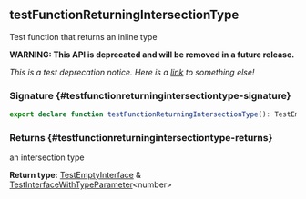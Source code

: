 ## testFunctionReturningIntersectionType

Test function that returns an inline type

**WARNING: This API is deprecated and will be removed in a future release.**

_This is a test deprecation notice. Here is a_ [_link_](docs/test-suite-a/testfunctionreturninguniontype-function)<!-- --> _to something else!_

### Signature {#testfunctionreturningintersectiontype-signature}

```typescript
export declare function testFunctionReturningIntersectionType(): TestEmptyInterface & TestInterfaceWithTypeParameter<number>;
```

### Returns {#testfunctionreturningintersectiontype-returns}

an intersection type

**Return type:** [TestEmptyInterface](docs/test-suite-a/testemptyinterface-interface) &amp; [TestInterfaceWithTypeParameter](docs/test-suite-a/testinterfacewithtypeparameter-interface)&lt;number&gt;
